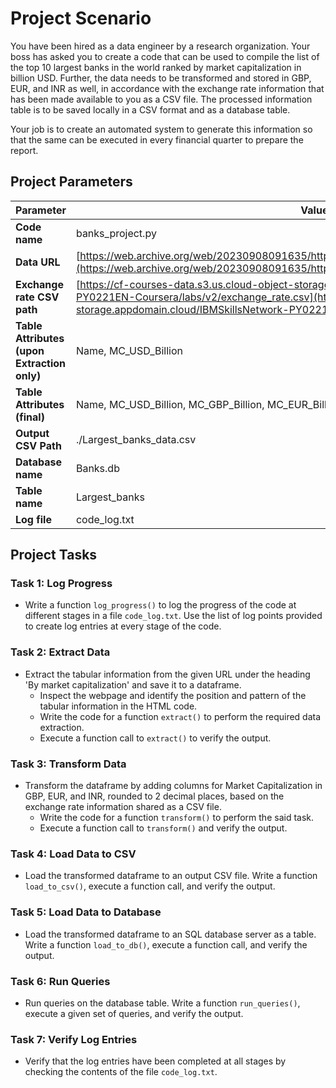 # Project Scenario

You have been hired as a data engineer by a research organization. Your boss has asked you to create a code that can be used to compile the list of the top 10 largest banks in the world ranked by market capitalization in billion USD. Further, the data needs to be transformed and stored in GBP, EUR, and INR as well, in accordance with the exchange rate information that has been made available to you as a CSV file. The processed information table is to be saved locally in a CSV format and as a database table.

Your job is to create an automated system to generate this information so that the same can be executed in every financial quarter to prepare the report.

## Project Parameters

| Parameter | Value |
| --- | --- |
| **Code name** | banks_project.py |
| **Data URL** | [https://web.archive.org/web/20230908091635/https://en.wikipedia.org/wiki/List_of_largest_banks](https://web.archive.org/web/20230908091635/https://en.wikipedia.org/wiki/List_of_largest_banks) |
| **Exchange rate CSV path** | [https://cf-courses-data.s3.us.cloud-object-storage.appdomain.cloud/IBMSkillsNetwork-PY0221EN-Coursera/labs/v2/exchange_rate.csv](https://cf-courses-data.s3.us.cloud-object-storage.appdomain.cloud/IBMSkillsNetwork-PY0221EN-Coursera/labs/v2/exchange_rate.csv) |
| **Table Attributes (upon Extraction only)** | Name, MC_USD_Billion |
| **Table Attributes (final)** | Name, MC_USD_Billion, MC_GBP_Billion, MC_EUR_Billion, MC_INR_Billion |
| **Output CSV Path** | ./Largest_banks_data.csv |
| **Database name** | Banks.db |
| **Table name** | Largest_banks |
| **Log file** | code_log.txt |

## Project Tasks

### Task 1: Log Progress

- Write a function `log_progress()` to log the progress of the code at different stages in a file `code_log.txt`. Use the list of log points provided to create log entries at every stage of the code.

### Task 2: Extract Data

- Extract the tabular information from the given URL under the heading 'By market capitalization' and save it to a dataframe.
  - Inspect the webpage and identify the position and pattern of the tabular information in the HTML code.
  - Write the code for a function `extract()` to perform the required data extraction.
  - Execute a function call to `extract()` to verify the output.

### Task 3: Transform Data

- Transform the dataframe by adding columns for Market Capitalization in GBP, EUR, and INR, rounded to 2 decimal places, based on the exchange rate information shared as a CSV file.
  - Write the code for a function `transform()` to perform the said task.
  - Execute a function call to `transform()` and verify the output.

### Task 4: Load Data to CSV

- Load the transformed dataframe to an output CSV file. Write a function `load_to_csv()`, execute a function call, and verify the output.

### Task 5: Load Data to Database

- Load the transformed dataframe to an SQL database server as a table. Write a function `load_to_db()`, execute a function call, and verify the output.

### Task 6: Run Queries

- Run queries on the database table. Write a function `run_queries()`, execute a given set of queries, and verify the output.

### Task 7: Verify Log Entries

- Verify that the log entries have been completed at all stages by checking the contents of the file `code_log.txt`.
